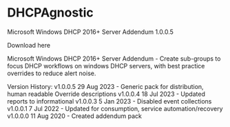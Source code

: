 # DHCPAgnostic
Microsoft Windows DHCP 2016+ Server Addendum 1.0.0.5

Download here

Microsoft Windows DHCP 2016+ Server Addendum - Create sub-groups to focus DHCP workflows on windows DHCP servers, with best practice overrides to reduce alert noise.

Version History:
v1.0.0.5  29 Aug 2023 - Generic pack for distribution, human readable Override descriptions
v1.0.0.4  18 Jul 2023 - Updated reports to informational
v1.0.0.3   5 Jan 2023 - Disabled event collections
v1.0.0.1   7 Jul 2022 - Updated for consumption, service automation/recovery
v1.0.0.0  11 Aug 2020 - Created addendum pack
